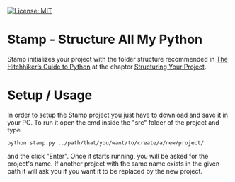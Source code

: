 [![License: MIT](https://img.shields.io/badge/License-MIT-yellow.svg)](Stamp-Structure_All_My_Python/LICENSE)
# Stamp - Structure All My Python
Stamp initializes your project with the folder structure recommended in [The Hitchhiker’s Guide to Python](https://docs.python-guide.org/) at the chapter [Structuring Your Project](https://docs.python-guide.org/writing/structure/).

# Setup / Usage
In order to setup the Stamp project you just have to download and save it in your PC.
To run it open the cmd inside the "src" folder of the project and type
```
python stamp.py ../path/that/you/want/to/create/a/new/project/
```
and the click "Enter". Once it starts running, you will be asked for the project's name. If another project with the same name exists in the given path it will ask you if you want it to be replaced by the new project.
